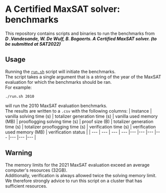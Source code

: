# A Certified MaxSAT solver: benchmarks

This repository contains scripts and binaries to run the benchmarks from  
**_D .Vandesande, W. De Wulf, B. Bogaerts. A Certified MaxSAT solver. (to be submitted at SAT2022)_**

## Usage

Running the [`run.sh`](run.sh) script will initiate the benchmarks.  
The script takes a single argument that is a string of the year of the MaxSAT evaluation for which the benchmarks should be ran.  
For example:

```console
./run.sh 2010
```

will run the 2010 MaxSAT evaluation benchmarks.  
The results are written to a `.csv` with the following columns:
| Instance | vanilla solving time (s) | totalizer generation time (s) | vanilla used memory (MB) | prooflogging solving time (s) | proof size (B) | totalizer generation time (s) | totalizer prooflogging time (s) | verification time (s) | verification used memory (MB) | verification status |
| --- | --- | --- | --- |--- |--- |--- |--- |--- |--- |--- |

## Warning

The memory limits for the 2021 MaxSAT evaluation exceed an average computer's resources (32GB).  
Additionally, verification is always allowed twice the solving memory limit.  
We therefore strongly advice to run this script on a cluster that has sufficient resources.
